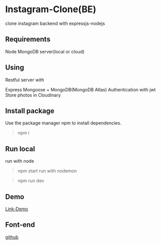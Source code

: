 # Instagram-Clone(BE)
clone instagram backend with expressjs-nodejs

## Requirements
Node
MongoDB server(local or cloud)

## Using
Restful server with

Express
Mongoose + MongoDB(MongoDB Atlas)
Authentication with jwt
Store photos in Cloudinary

## Install package
Use the package manager npm to install dependencies.

> npm i
## Run local
run with node

> npm start
run with nodemon

> npm run dev

## Demo
[Link-Demo](https://instagram-clone-full.herokuapp.com/)

## Font-end
[github](https://github.com/rose0503/instagram-clone-fe)

